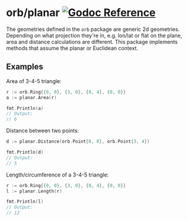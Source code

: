 # orb/planar [![Godoc Reference](https://pkg.go.dev/badge/github.com/TucarApp/orb)](https://pkg.go.dev/github.com/TucarApp/orb/planar)

The geometries defined in the `orb` package are generic 2d geometries.
Depending on what projection they're in, e.g. lon/lat or flat on the plane,
area and distance calculations are different. This package implements methods
that assume the planar or Euclidean context.

## Examples

Area of 3-4-5 triangle:

```go
r := orb.Ring{{0, 0}, {3, 0}, {0, 4}, {0, 0}}
a := planar.Area(r)

fmt.Println(a)
// Output:
// 6
```

Distance between two points:

```go
d := planar.Distance(orb.Point{0, 0}, orb.Point{3, 4})

fmt.Println(d)
// Output:
// 5
```

Length/circumference of a 3-4-5 triangle:

```go
r := orb.Ring{{0, 0}, {3, 0}, {0, 4}, {0, 0}}
l := planar.Length(r)

fmt.Println(l)
// Output:
// 12
```
